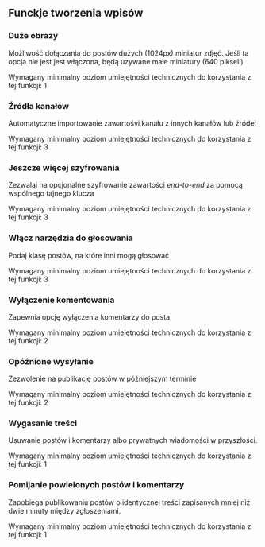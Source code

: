 ## Funckje tworzenia wpisów


### Duże obrazy

Możliwość dołączania do postów dużych (1024px) miniatur zdjęć. Jeśli ta opcja nie jest jest włączona, będą uzywane małe miniatury (640 pikseli)
<!-- TODO: full description for Large Photos -->

Wymagany minimalny poziom umiejętności technicznych do korzystania z tej funkcji: 1


### Źródła kanałów

Automatyczne importowanie zawartośvi kanału z innych kanałów lub źródeł
<!-- TODO: full description for Channel Sources -->

Wymagany minimalny poziom umiejętności technicznych do korzystania z tej funkcji: 3


### Jeszcze więcej szyfrowania

Zezwalaj na opcjonalne szyfrowanie zawartości *end-to-end* za pomocą wspólnego tajnego klucza
<!-- TODO: full description for Even More Encryption -->

Wymagany minimalny poziom umiejętności technicznych do korzystania z tej funkcji: 3


### Włącz narzędzia do głosowania

Podaj klasę postów, na które inni mogą głosować
<!-- TODO: full description for Enable Voting Tools -->

Wymagany minimalny poziom umiejętności technicznych do korzystania z tej funkcji: 3


### Wyłączenie komentowania

Zapewnia opcję wyłączenia komentarzy do posta
<!-- TODO: full description for Disable Comments -->

Wymagany minimalny poziom umiejętności technicznych do korzystania z tej funkcji: 2


### Opóźnione wysyłanie

Zezwolenie na publikację postów w późniejszym terminie
<!-- TODO: full description for Delayed Posting -->

Wymagany minimalny poziom umiejętności technicznych do korzystania z tej funkcji: 2


### Wygasanie treści

Usuwanie postów i komentarzy albo prywatnych wiadomości w przyszłości.
<!-- TODO: full description for Content Expiration -->

Wymagany minimalny poziom umiejętności technicznych do korzystania z tej funkcji: 1


### Pomijanie powielonych postów i komentarzy

Zapobiega publikowaniu postów o identycznej treści zapisanych mniej niż dwie minuty między zgłoszeniami.
<!-- TODO: full description for Suppress Duplicate Posts/Comments -->

Wymagany minimalny poziom umiejętności technicznych do korzystania z tej funkcji: 1
